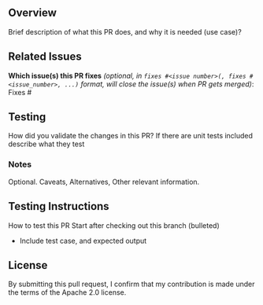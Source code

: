 <!--  Thanks for sending a pull request!  Here are some tips for you:
1. If this is your first time, read our contributor guidelines https://github.com/awslabs/aws-servicebroker/blob/master/CONTRIBUTING.md
2. If the PR is unfinished, add "[WIP]" to the beginning of the PR title
-->

## Overview

Brief description of what this PR does, and why it is needed (use case)?

## Related Issues

**Which issue(s) this PR fixes** *(optional, in `fixes #<issue number>(, fixes #<issue_number>, ...)` format, will close the issue(s) when PR gets merged)*:
Fixes #

## Testing

How did you validate the changes in this PR? If there are unit tests included describe what they test

### Notes

Optional. Caveats, Alternatives, Other relevant information.

## Testing Instructions

 How to test this PR Start after checking out this branch (bulleted)
 * Include test case, and expected output

## License

By submitting this pull request, I confirm that my contribution is made under the terms of the Apache 2.0 license.
